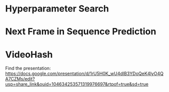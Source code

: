 # Hyperparameter Search 

# Next Frame in Sequence Prediction 

# VideoHash

Find the presentation: https://docs.google.com/presentation/d/1rU5H0K_wU4dIB3YDoQeK4lyO4QA7CZMs/edit?usp=share_link&ouid=104634253571319976697&rtpof=true&sd=true
